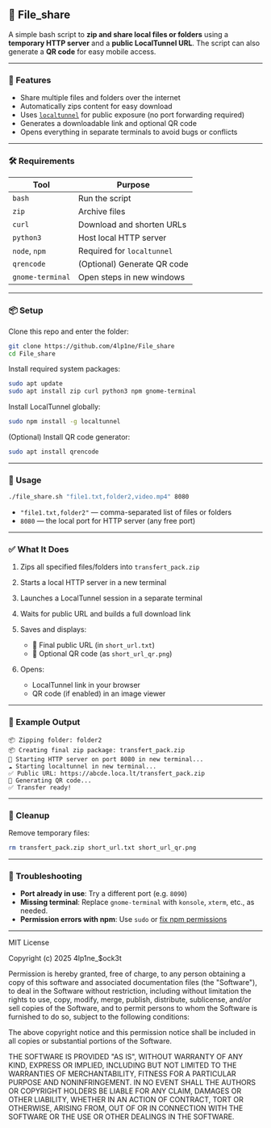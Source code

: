 
## 📁 File_share

A simple bash script to **zip and share local files or folders** using a **temporary HTTP server** and a **public LocalTunnel URL**. The script can also generate a **QR code** for easy mobile access.

---

### 🚀 Features

* Share multiple files and folders over the internet
* Automatically zips content for easy download
* Uses [`localtunnel`](https://www.npmjs.com/package/localtunnel) for public exposure (no port forwarding required)
* Generates a downloadable link and optional QR code
* Opens everything in separate terminals to avoid bugs or conflicts

---

### 🛠️ Requirements

| Tool             | Purpose                     |
| ---------------- | --------------------------- |
| `bash`           | Run the script              |
| `zip`            | Archive files               |
| `curl`           | Download and shorten URLs   |
| `python3`        | Host local HTTP server      |
| `node`, `npm`    | Required for `localtunnel`  |
| `qrencode`       | (Optional) Generate QR code |
| `gnome-terminal` | Open steps in new windows   |

---

### 📦 Setup

Clone this repo and enter the folder:

```bash
git clone https://github.com/4lp1ne/File_share
cd File_share
```

Install required system packages:

```bash
sudo apt update
sudo apt install zip curl python3 npm gnome-terminal
```

Install LocalTunnel globally:

```bash
sudo npm install -g localtunnel
```

(Optional) Install QR code generator:

```bash
sudo apt install qrencode
```

---

### 📂 Usage

```bash
./file_share.sh "file1.txt,folder2,video.mp4" 8080
```

* `"file1.txt,folder2"` — comma-separated list of files or folders
* `8080` — the local port for HTTP server (any free port)

---

### ✅ What It Does

1. Zips all specified files/folders into `transfert_pack.zip`
2. Starts a local HTTP server in a new terminal
3. Launches a LocalTunnel session in a separate terminal
4. Waits for public URL and builds a full download link
5. Saves and displays:

   * 🔗 Final public URL (in `short_url.txt`)
   * 📱 Optional QR code (as `short_url_qr.png`)
6. Opens:

   * LocalTunnel link in your browser
   * QR code (if enabled) in an image viewer

---

### 🔧 Example Output

```
📦 Zipping folder: folder2
📦 Creating final zip package: transfert_pack.zip
🚀 Starting HTTP server on port 8080 in new terminal...
☁ Starting localtunnel in new terminal...
✅ Public URL: https://abcde.loca.lt/transfert_pack.zip
📱 Generating QR code...
✅ Transfer ready!
```

---

### 🧹 Cleanup

Remove temporary files:

```bash
rm transfert_pack.zip short_url.txt short_url_qr.png
```

---

### 🐞 Troubleshooting

* **Port already in use**: Try a different port (e.g. `8090`)
* **Missing terminal**: Replace `gnome-terminal` with `konsole`, `xterm`, etc., as needed.
* **Permission errors with npm**: Use `sudo` or [fix npm permissions](https://docs.npmjs.com/resolving-eacces-permissions-errors-when-installing-packages-globally)

---

MIT License

Copyright (c) 2025 4lp1ne_$ock3t

Permission is hereby granted, free of charge, to any person obtaining a copy
of this software and associated documentation files (the "Software"), to deal
in the Software without restriction, including without limitation the rights
to use, copy, modify, merge, publish, distribute, sublicense, and/or sell
copies of the Software, and to permit persons to whom the Software is
furnished to do so, subject to the following conditions:

The above copyright notice and this permission notice shall be included in all
copies or substantial portions of the Software.

THE SOFTWARE IS PROVIDED "AS IS", WITHOUT WARRANTY OF ANY KIND, EXPRESS OR
IMPLIED, INCLUDING BUT NOT LIMITED TO THE WARRANTIES OF MERCHANTABILITY,
FITNESS FOR A PARTICULAR PURPOSE AND NONINFRINGEMENT. IN NO EVENT SHALL THE
AUTHORS OR COPYRIGHT HOLDERS BE LIABLE FOR ANY CLAIM, DAMAGES OR OTHER
LIABILITY, WHETHER IN AN ACTION OF CONTRACT, TORT OR OTHERWISE, ARISING FROM,
OUT OF OR IN CONNECTION WITH THE SOFTWARE OR THE USE OR OTHER DEALINGS IN THE
SOFTWARE.

